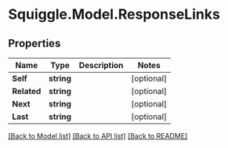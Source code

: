 # Squiggle.Model.ResponseLinks
## Properties

Name | Type | Description | Notes
------------ | ------------- | ------------- | -------------
**Self** | **string** |  | [optional] 
**Related** | **string** |  | [optional] 
**Next** | **string** |  | [optional] 
**Last** | **string** |  | [optional] 

[[Back to Model list]](../README.md#documentation-for-models) [[Back to API list]](../README.md#documentation-for-api-endpoints) [[Back to README]](../README.md)

